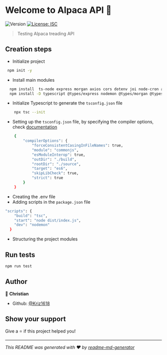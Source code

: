 # Welcome to Alpaca API 👋
![Version](https://img.shields.io/badge/version-1.0.0-blue.svg?cacheSeconds=2592000)
[![License: ISC](https://img.shields.io/badge/License-ISC-yellow.svg)](#)

> Testing Alpaca treading API

## Creation steps

* Initialize project
```sh
 npm init -y
```

* Install main modules
```sh
  npm install  ts-node express morgan axios cors dotenv joi node-cron axios
  npm install -D typescript @types/express nodemon @types/morgan @types/axios @types/cors @hapi/joi @types/node-cron @types/axios
```

* Initialize Typescript to generate the `tsconfig.json` file
```sh
	npx tsc --init
```

* Setting up the `tsconfig.json` file, by specifying the compiler options, check [documentation](https://www.typescriptlang.org/docs/handbook/tsconfig-json.html)
```sh
	{
		"compilerOptions": {
			"forceConsistentCasingInFileNames": true,
			"module": "commonjs",
			"esModuleInterop": true,
			"outDir": "./build",
			"rootDir": "./source",
			"target": "es6",
			"skipLibCheck": true,
			"strict": true
		}
	}
```

* Creating the .env file
* Adding scripts in the `package.json` file
```sh
"scripts": {
    "build": "tsc",
    "start": "node dist/index.js",
    "dev": "nodemon"
  }
```

* Structuring the project modules


## Run tests

```sh
npm run test
```

## Author

👤 **Christian**

* Github: [@Kriz1618](https://github.com/Kriz1618)

## Show your support

Give a ⭐️ if this project helped you!


***
_This README was generated with ❤️ by [readme-md-generator](https://github.com/kefranabg/readme-md-generator)_